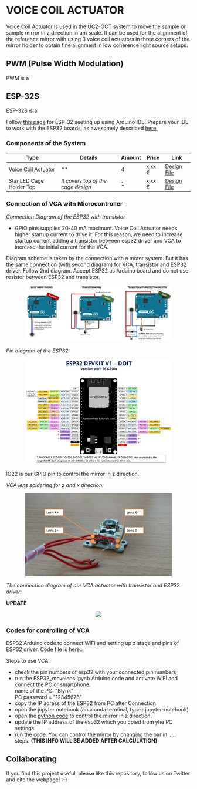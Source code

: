 
# VOICE COIL ACTUATOR

Voice Coil Actuator is used in the UC2-OCT system to move the sample or sample mirror in z direction in um scale.
It can be used for the alignment of the reference mirror with using 3 voice coil actuators in three corners of the mirror holder to obtain fine alignment in low coherence light source setups.

## PWM (Pulse Width Modulation)

PWM is a



## ESP-32S
ESP-32S is a



Follow [this page](https://github.com/openUC2/UC2-Software-GIT/tree/master/HARDWARE_CONTROL/ESP32) for ESP-32 seeting up using Arduino IDE.
Prepare your IDE to work with the ESP32 boards, as awesomely described [here.](https://randomnerdtutorials.com/installing-the-esp32-board-in-arduino-ide-windows-instructions/)

### Components of the System

|  Type | Details  |  Amount | Price | Link  |
|---|---|---|---|---|
| Voice Coil Actuator | ** |  4  |  x,xx € | [Design File](./INVENTOR)  | [Part.stl](./STL/)  |
| Star LED Cage Holder Top |  *It covers top of the cage design* |  1  |  x,xx € | [Design File](./INVENTOR)  | [Part.stl](./STL/) |


### Connection of VCA with Microcontroller

*Connection Diagram of the ESP32 with transistor*

* GPIO pins supplies 20-40 mA maximum. Voice Coil Actuator needs higher startup current to drive it.
For this reason, we need to increase startup current adding a transistor between esp32 driver and VCA to increase the initial current for the VCA.

Diagram scheme is taken by the connection with a motor system. But it has the same connection (with second diagram) for VCA, transistor and ESP32 driver.
Follow 2nd diagram. Accept ESP32 as Arduino board and do not use resistor between ESP32 and transistor.
<p align="center">
<a href="#logo" name="logo"><img src="./IMAGES/Arduino_ERMMotorWirings_ThreeOptions.png"
width="400"></a>
</p>

*Pin diagram of the ESP32:*  

<p align="center">
<a href="#logo" name="logo"><img src="./IMAGES/ESP32-DOIT-DEVKIT-V1-Board-Pinout-36-GPIOs-updated.webp"
width="400"></a>
</p>

IO22 is our GPIO pin to control the mirror in z direction.     

*VCA lens soldering for z and x direction:*

<p align="center">
<a href="#logo" name="logo"><img src="./IMAGES/Lens_Soldering_setup.png"
width="400"></a>
</p>

*The connection diagram of our VCA actuator with transistor and ESP32 driver:*    

__UPDATE__

<p align="center">
<a href="#logo" name="logo"><img src="./IMAGES/"
width="400"></a>
</p>

### Codes for controlling of VCA  
ESP32 Arduino code to connect WiFi and setting up z stage and pins of ESP32 driver. Code file is [here.](./Codes/ESP32_movelens.ipynb).

Steps to use VCA:
* check the pin numbers of esp32 with your connected pin numbers
* run the ESP32_movelens.ipynb Arduino code and activate WiFİ and connect the PC or smartphone.  
  name of the PC:  "Blynk"  
  PC password = "12345678"
* copy the IP adress of the ESP32 from PC after Connection
* open the jupyter notebook (anaconda terminal, type : jupyter-notebook)
* open the [python code](./Codes/REST_API_motor_lensxz_v0.ino) to control the mirror in z direction.
* update the IP address of the esp32 which you cpied from yhe PC settings
* run the code. You can control the mirror by changing the bar in *.....* steps. __(THIS INFO WILL BE ADDED AFTER CALCULATION)__

## Collaborating
If you find this project useful, please like this repository, follow us on Twitter and cite the webpage! :-)
